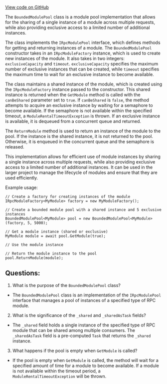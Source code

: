 [View code on GitHub](https://github.com/NethermindEth/nethermind/src/Nethermind/Nethermind.JsonRpc/Modules/BoundedModulePool.cs)

The `BoundedModulePool` class is a module pool implementation that allows for the sharing of a single instance of a module across multiple requests, while also providing exclusive access to a limited number of additional instances. 

The class implements the `IRpcModulePool` interface, which defines methods for getting and returning instances of a module. The `BoundedModulePool` constructor takes in an `IRpcModuleFactory` instance, which is used to create new instances of the module. It also takes in two integers: `exclusiveCapacity` and `timeout`. `exclusiveCapacity` specifies the maximum number of exclusive instances that can be created, while `timeout` specifies the maximum time to wait for an exclusive instance to become available.

The class maintains a shared instance of the module, which is created using the `IRpcModuleFactory` instance passed to the constructor. This shared instance is returned when the `GetModule` method is called with the `canBeShared` parameter set to `true`. If `canBeShared` is `false`, the method attempts to acquire an exclusive instance by waiting for a semaphore to become available. If the semaphore is not available within the specified timeout, a `ModuleRentalTimeoutException` is thrown. If an exclusive instance is available, it is dequeued from a concurrent queue and returned.

The `ReturnModule` method is used to return an instance of the module to the pool. If the instance is the shared instance, it is not returned to the pool. Otherwise, it is enqueued in the concurrent queue and the semaphore is released.

This implementation allows for efficient use of module instances by sharing a single instance across multiple requests, while also providing exclusive access to a limited number of additional instances. It can be used in the larger project to manage the lifecycle of modules and ensure that they are used efficiently. 

Example usage:

```
// Create a factory for creating instances of the module
IRpcModuleFactory<MyModule> factory = new MyModuleFactory();

// Create a bounded module pool with a shared instance and 5 exclusive instances
BoundedModulePool<MyModule> pool = new BoundedModulePool<MyModule>(factory, 5, 5000);

// Get a module instance (shared or exclusive)
MyModule module = await pool.GetModule(true);

// Use the module instance

// Return the module instance to the pool
pool.ReturnModule(module);
```
## Questions: 
 1. What is the purpose of the `BoundedModulePool` class?
- The `BoundedModulePool` class is an implementation of the `IRpcModulePool` interface that manages a pool of instances of a specified type of RPC module.

2. What is the significance of the `_shared` and `_sharedAsTask` fields?
- The `_shared` field holds a single instance of the specified type of RPC module that can be shared among multiple consumers. The `_sharedAsTask` field is a pre-computed `Task` that returns the `_shared` instance.

3. What happens if the pool is empty when `GetModule` is called?
- If the pool is empty when `GetModule` is called, the method will wait for a specified amount of time for a module to become available. If a module is not available within the timeout period, a `ModuleRentalTimeoutException` will be thrown.